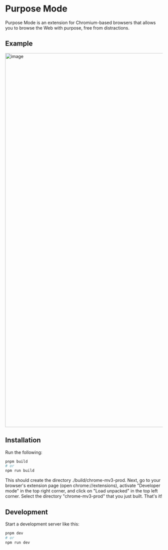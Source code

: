 # Purpose Mode

Purpose Mode is an extension for Chromium-based browsers
that allows you to browse the Web with purpose,
free from distractions.

## Example

<img width="1196" alt="image" src="https://github.com/NullHypothesis/purpose-mode/assets/1316283/e0f3008b-7297-4efc-832a-bef2e34786fb">

## Installation

Run the following:

```bash
pnpm build
# or
npm run build
```

This should create the directory ./build/chrome-mv3-prod.
Next, go to your browser's extension page
(open chrome://extensions),
activate "Developer mode" in the top right corner,
and click on "Load unpacked" in the top left corner.
Select the directory "chrome-mv3-prod" that you just built.
That's it!

## Development

Start a development server like this:

```bash
pnpm dev
# or
npm run dev
```
